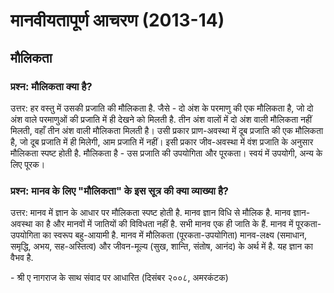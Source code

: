 # मानवीयतापूर्ण आचरण (2013-14)

## मौलिकता

### प्रश्न: मौलिकता क्या है?

उत्तर: हर वस्तु में उसकी प्रजाति की मौलिकता है. जैसे - दो अंश के परमाणु की एक
मौलिकता है, जो दो अंश वाले परमाणुओं की प्रजाति में ही देखने को मिलती है. तीन अंश
वालों में दो अंश वाली मौलिकता नहीं मिलती, वहाँ तीन अंश वाली मौलिकता मिलती है।
उसी प्रकार प्राण-अवस्था में दूब प्रजाति की एक मौलिकता है, जो दूब प्रजाति में ही
मिलेगी, आम प्रजाति में नहीं। इसी प्रकार जीव-अवस्था में वंश प्रजाति के अनुसार मौलिकता
स्पष्ट होती है. मौलिकता है - उस प्रजाति की उपयोगिता और पूरकता। स्वयं में उपयोगी,
अन्य के लिए पूरक।

### प्रश्न: मानव के लिए \"मौलिकता\" के इस सूत्र की क्या व्याख्या है?

उत्तर: मानव में ज्ञान के आधार पर मौलिकता स्पष्ट होती है. मानव ज्ञान विधि से मौलिक
है. मानव ज्ञान-अवस्था का है और मानवों में जातियों की विविधता नहीं है. सभी मानव एक
ही जाति के हैं. मानव में पूरकता-उपयोगिता का स्वरूप बहु-आयामी है. मानव में मौलिकता
(पूरकता-उपयोगिता) मानव-लक्ष्य (समाधान, समृद्धि, अभय, सह-अस्तित्व) और जीवन-मूल्य
(सुख, शान्ति, संतोष, आनंद) के अर्थ में है. यह ज्ञान का वैभव है.

\- श्री ए नागराज के साथ संवाद पर आधारित (दिसंबर २००८, अमरकंटक)
